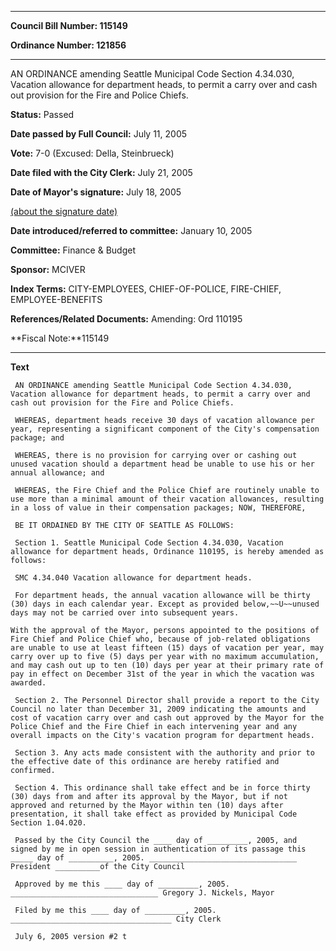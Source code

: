 

********

**Council Bill Number: 115149**
   
**Ordinance Number: 121856**
********

 AN ORDINANCE amending Seattle Municipal Code Section 4.34.030, Vacation allowance for department heads, to permit a carry over and cash out provision for the Fire and Police Chiefs.

**Status:** Passed
   
**Date passed by Full Council:** July 11, 2005
   
**Vote:** 7-0 (Excused: Della, Steinbrueck)
   
**Date filed with the City Clerk:** July 21, 2005
   
**Date of Mayor's signature:** July 18, 2005
   
[(about the signature date)](/~public/approvaldate.htm)
   
   
   
**Date introduced/referred to committee:** January 10, 2005
   
**Committee:** Finance & Budget
   
**Sponsor:** MCIVER
   
   
**Index Terms:** CITY-EMPLOYEES, CHIEF-OF-POLICE, FIRE-CHIEF, EMPLOYEE-BENEFITS

**References/Related Documents:** Amending: Ord 110195

**Fiscal Note:**115149

********

**Text**
   
```
 AN ORDINANCE amending Seattle Municipal Code Section 4.34.030, Vacation allowance for department heads, to permit a carry over and cash out provision for the Fire and Police Chiefs.

 WHEREAS, department heads receive 30 days of vacation allowance per year, representing a significant component of the City's compensation package; and

 WHEREAS, there is no provision for carrying over or cashing out unused vacation should a department head be unable to use his or her annual allowance; and

 WHEREAS, the Fire Chief and the Police Chief are routinely unable to use more than a minimal amount of their vacation allowances, resulting in a loss of value in their compensation packages; NOW, THEREFORE,

 BE IT ORDAINED BY THE CITY OF SEATTLE AS FOLLOWS:

 Section 1. Seattle Municipal Code Section 4.34.030, Vacation allowance for department heads, Ordinance 110195, is hereby amended as follows:

 SMC 4.34.040 Vacation allowance for department heads.

 For department heads, the annual vacation allowance will be thirty (30) days in each calendar year. Except as provided below,~~U~~unused days may not be carried over into subsequent years.

With the approval of the Mayor, persons appointed to the positions of Fire Chief and Police Chief who, because of job-related obligations are unable to use at least fifteen (15) days of vacation per year, may carry over up to five (5) days per year with no maximum accumulation, and may cash out up to ten (10) days per year at their primary rate of pay in effect on December 31st of the year in which the vacation was awarded.

 Section 2. The Personnel Director shall provide a report to the City Council no later than December 31, 2009 indicating the amounts and cost of vacation carry over and cash out approved by the Mayor for the Police Chief and the Fire Chief in each intervening year and any overall impacts on the City's vacation program for department heads.

 Section 3. Any acts made consistent with the authority and prior to the effective date of this ordinance are hereby ratified and confirmed.

 Section 4. This ordinance shall take effect and be in force thirty (30) days from and after its approval by the Mayor, but if not approved and returned by the Mayor within ten (10) days after presentation, it shall take effect as provided by Municipal Code Section 1.04.020.

 Passed by the City Council the ____ day of _________, 2005, and signed by me in open session in authentication of its passage this _____ day of __________, 2005. _________________________________ President __________of the City Council

 Approved by me this ____ day of _________, 2005. _________________________________ Gregory J. Nickels, Mayor

 Filed by me this ____ day of _________, 2005. ____________________________________ City Clerk

 July 6, 2005 version #2 t

```

